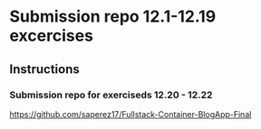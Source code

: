 # Submission repo 12.1-12.19 excercises

## Instructions


### Submission repo for exerciseds 12.20 - 12.22
https://github.com/saperez17/Fullstack-Container-BlogApp-Final
